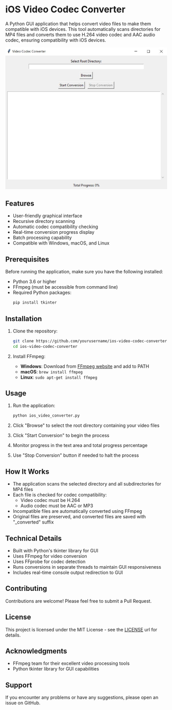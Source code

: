 # iOS Video Codec Converter

A Python GUI application that helps convert video files to make them compatible with iOS devices. This tool automatically scans directories for MP4 files and converts them to use H.264 video codec and AAC audio codec, ensuring compatibility with iOS devices.

![Codec Conversion Process](images/codec_converter.JPG)

## Features

- User-friendly graphical interface
- Recursive directory scanning
- Automatic codec compatibility checking
- Real-time conversion progress display
- Batch processing capability
- Compatible with Windows, macOS, and Linux

## Prerequisites

Before running the application, make sure you have the following installed:

- Python 3.6 or higher
- FFmpeg (must be accessible from command line)
- Required Python packages:
  ```bash
  pip install tkinter
  ```

## Installation

1. Clone the repository:
   ```bash
   git clone https://github.com/yourusername/ios-video-codec-converter.git
   cd ios-video-codec-converter
   ```

2. Install FFmpeg:
   - **Windows**: Download from [FFmpeg website](https://ffmpeg.org/download.html) and add to PATH
   - **macOS**: `brew install ffmpeg`
   - **Linux**: `sudo apt-get install ffmpeg`

## Usage

1. Run the application:
   ```bash
   python ios_video_converter.py
   ```

2. Click "Browse" to select the root directory containing your video files
3. Click "Start Conversion" to begin the process
4. Monitor progress in the text area and total progress percentage
5. Use "Stop Conversion" button if needed to halt the process

## How It Works

- The application scans the selected directory and all subdirectories for MP4 files
- Each file is checked for codec compatibility:
  - Video codec must be H.264
  - Audio codec must be AAC or MP3
- Incompatible files are automatically converted using FFmpeg
- Original files are preserved, and converted files are saved with "_converted" suffix

## Technical Details

- Built with Python's tkinter library for GUI
- Uses FFmpeg for video conversion
- Uses FFprobe for codec detection
- Runs conversions in separate threads to maintain GUI responsiveness
- Includes real-time console output redirection to GUI

## Contributing

Contributions are welcome! Please feel free to submit a Pull Request.

## License

This project is licensed under the MIT License - see the [LICENSE](https://opensource.org/license/mit) url for details.

## Acknowledgments

- FFmpeg team for their excellent video processing tools
- Python tkinter library for GUI capabilities

## Support

If you encounter any problems or have any suggestions, please open an issue on GitHub. 